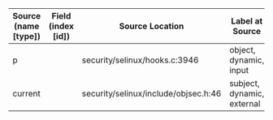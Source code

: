 | Source (name [type])    | Field (index [id]) | Source Location                      | Label at Source             |
|-------------------------|--------------------|--------------------------------------|-----------------------------|
| p                       |                    | security/selinux/hooks.c:3946        | object, dynamic, input      |
| current                 |                    | security/selinux/include/objsec.h:46 | subject, dynamic, external  |
